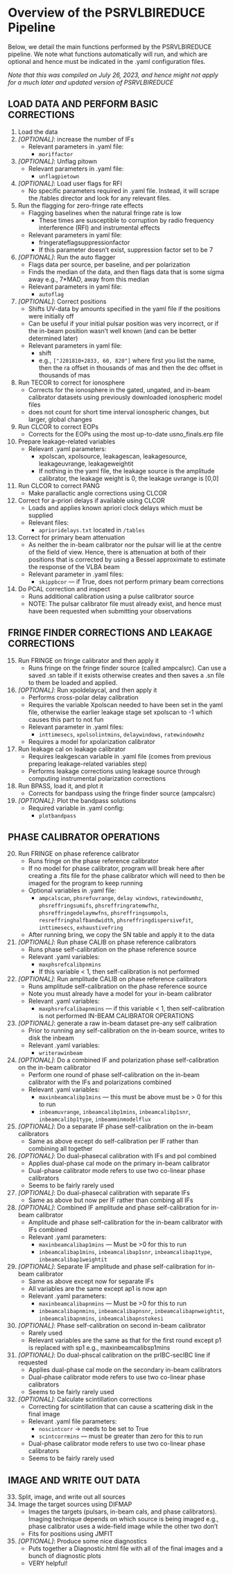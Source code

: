 # Overview of the PSRVLBIREDUCE Pipeline
Below, we detail the main functions performed by the PSRVLBIREDUCE pipeline. We note what functions automatically will run, and which are optional and hence must be indicated in the .yaml configuration files.

*Note that this was compiled on July 26, 2023, and hence might not apply for a much later and updated version of PSRVLBIREDUCE*

## **LOAD DATA AND PERFORM BASIC CORRECTIONS**

1. Load the data
2. *[OPTIONAL]*: increase the number of IFs
    * Relevant parameters in .yaml file:
        * `moriffactor`
3. *[OPTIONAL]*: Unflag pitown
    * Relevant parameters in .yaml file:
        * `unflagpietown`
4. *[OPTIONAL]*: Load user flags for RFI
    * No specific parameters required in .yaml file. Instead, it will scrape the /tables director and look for any relevant files.
5. Run the flagging for zero-fringe rate effects
    * Flagging baselines when the natural fringe rate is low
        * These times are susceptible to corruption by radio frequency interference (RFI) and instrumental effects
    * Relevant parameters in yaml file:
        * fringerateflagsuppressionfactor
        * If this parameter doesn’t exist, suppression factor set to be 7
6. *[OPTIONAL]*: Run the auto flagger
    * Flags data per source, per baseline, and per polarization 
    * Finds the median of the data, and then flags data that is some sigma away e.g., 7*MAD, away from this median
    * Relevant parameters in yaml file:
        * `autoflag`
7. *[OPTIONAL]*: Correct positions
    * Shifts UV-data by amounts specified in the yaml file if the positions were initially off
    * Can be useful if your initial pulsar position was very incorrect, or if the in-beam position wasn’t well known (and can be better determined later)
    * Relevant parameters in yaml file:
        * shift 
        * e.g., `["J201810+2833, 60, 820"]` where first you list the name, then the ra offset in thousands of mas and then the dec offset in thousands of mas 
8. Run TECOR to correct for ionosphere
    * Corrects for the ionosphere in the gated, ungated, and in-beam calibrator datasets using previously downloaded ionospheric model files
    * does not count for short time interval ionospheric changes, but larger, global changes
9. Run CLCOR to correct EOPs
    * Corrects for the EOPs using the most up-to-date usno_finals.erp file
10. Prepare leakage-related variables
    * Relevant .yaml parameters:
        * xpolscan, xpolsource, leakagescan, leakagesource, leakageuvrange, leakageweightit
        * If nothing in the yaml file, the leakage source is the amplitude calibrator, the leakage weight is 0, the leakage uvrange is [0,0]
11. Run CLCOR to correct PANG
    * Make parallactic angle corrections using CLCOR
12. Correct for a-priori delays if available using CLCOR
    * Loads and applies known apriori clock delays which must be supplied
    * Relevant files:
        * `aprioridelays.txt` located in `/tables`
13. Correct for primary beam attenuation
    * As neither the in-beam calibrator nor the pulsar will lie at the centre of the field of view. Hence, there is attenuation at both of their positions that is corrected by using a Bessel approximate to estimate the response of the VLBA beam
    * Relevant parameter in .yaml files:
        * `skippbcor` — if True, does not perform primary beam corrections
14. Do PCAL correction and inspect
    * Runs additional calibration using a pulse calibrator source
    * NOTE: The pulsar calibrator file must already exist, and hence must have been requested when submitting your observations 

## **FRINGE FINDER CORRECTIONS AND LEAKAGE CORRECTIONS**

15. Run FRINGE on fringe calibrator and then apply it
    * Runs fringe on the fringe finder source (called ampcalsrc). Can use a saved .sn table if it exists otherwise creates and then saves a .sn file to them be loaded and applied. 
16. *[OPTIONAL]*: Run xpoldelaycal, and then apply it
    * Performs cross-polar delay calibration
    * Requires the  variable Xpolscan needed to have been set in the yaml file, otherwise the earlier leakage stage set xpolscan to -1 which causes this part to not fun
    * Relevant parameter in .yaml files:
        * `inttimesecs`, `xpolsolintmins`, `delaywindows`, `ratewindowmhz`
    * Requires a model for xpolarization calibrator
17. Run leakage cal on leakage calibrator
    * Requires leakgescan variable in .yaml file (comes from previous preparing leakage-related variables step) 
    * Performs leakage corrections using leakage source through computing instrumental polarization corrections
18. Run BPASS, load it, and plot it
    * Corrects for bandpass using the fringe finder source (ampcalsrc)
19. *[OPTIONAL]*: Plot the bandpass solutions
    * Required variable in .yaml config:
        * `plotbandpass `
        
## **PHASE CALIBRATOR OPERATIONS**

20. Run FRINGE on phase reference calibrator
    * Runs fringe on the phase reference calibrator
    * If no model for phase calibrator, program will break here after creating a .fits file for the phase calibrator which will need to then be imaged for the program to keep running
    * Optional variables in .yaml file:
        * `ampcalscan`, `phsrefuvrange`, `delay windows`, `ratewindowmhz`, `phsreffringsumifs`, `phsreffringratemwfhz`, `phsreffringedelaymwfns`, `phsreffringsumpols`, `resreffringhalfbandwidth`, `phsreffringdispersivefit`, `inttimesecs`, `exhaustivefring`
    * After running bring, we copy the SN table and apply it to the data
21. *[OPTIONAL]*: Run phase CALIB on phase reference calibrators
    * Runs phase self-calibration on the phase reference source
    * Relevant .yaml variables:
        * `maxphsrefcalibpnmins`
        * If this variable < 1, then self-calibration is not performed
22. *[OPTIONAL]*: Run amplitude CALIB on phase reference calibrators
    * Runs amplitude self-calibration on the phase reference source
    * Note you must already have a model for your in-beam calibrator 
    * Relevant .yaml variables:
        * `maxphsrefcalibapnmins` — if this variable < 1, then self-calibration is not performed
IN-BEAM CALIBRATOR OPERATIONS
23. *[OPTIONAL]*: generate a raw in-beam dataset pre-any self calibration
    * Prior to running any self-calibration on the in-beam source, writes to disk the inbeam
    * Relevant .yaml variables:
        * `writerawinbeam`
24. *[OPTIONAL]*: Do a combined IF and polarization phase self-calibration on the in-beam calibrator
    * Perform one round of phase self-calibration on the in-beam calibrator with the IFs and polarizations combined
    * Relevant .yaml variables:
        * `maxinbeamcalibp1mins` — this must be above must be > 0 for this to run
        * `inbeamuvrange`, `inbeamcalibp1mins`, `inbeamcalibp1snr`, `inbeamcalibp1type`, `inbeamminmodelflux`
25. *[OPTIONAL]*: Do a separate IF phase self-calibration on the in-beam calibrators
    * Same as above except do self-calibration per IF rather than combining all together
26. *[OPTIONAL]*: Do dual-phasecal calibration with IFs and pol combined
    * Applies dual-phase cal mode on the primary in-beam calibrator 
    * Dual-phase calibrator mode refers to use two co-linear phase calibrators
    * Seems to be fairly rarely used 
27. *[OPTIONAL]*: Do dual-phasecal calibration with separate IFs
    * Same as above but now per IF rather than combing all IFs
28. *[OPTIONAL]*: Combined IF amplitude and phase self-calibration for in-beam calibrator
    * Amplitude and phase self-calibration for the in-beam calibrator with IFs combined
    * Relevant .yaml parameters:
        * `maxinbeamcalibap1mins` — Must be >0 for this to run
        * `inbeamcalibap1mins`, `inbeamcalibap1snr`, `inbeamcalibap1type`, `inbeamcalibap1weightit`
29. *[OPTIONAL]*: Separate IF amplitude and phase self-calibration for in-beam calibrator 
    * Same as above except now for separate IFs
    * All variables are the same except ap1 is now apn
    * Relevant .yaml parameters:
        * `maxinbeamcalibapnmins` — Must be >0 for this to run
        * `inbeamcalibapnmins`, `inbeamcalibapnsnr`, `inbeamcalibapnweightit`, `inbeamcalibapnmins`, `inbeamcalibapnstokesi`
30. *[OPTIONAL]*: Phase self-calibration on second in-beam calibrator
    * Rarely used
    * Relevant variables are the same as that for the first round except p1 is replaced with sp1 e.g., maxinbeamcalibsp1mins
31. *[OPTIONAL]*: Do dual-phscal calibration on the prIBC-secIBC line if requested
    * Applies dual-phase cal mode on the secondary in-beam calibrators
    * Dual-phase calibrator mode refers to use two co-linear phase calibrators
    * Seems to be fairly rarely used 
32. *[OPTIONAL]*: Calculate scintillation corrections
    * Correcting for scintillation that can cause a scattering disk in the final image
    * Relevant .yaml file parameters:
        * `noscintcorr` -> needs to be set to True
        * `scintcorrmins` — must be greater than zero for this to run
    * Dual-phase calibrator mode refers to use two co-linear phase calibrators
    * Seems to be fairly rarely used 

## **IMAGE AND WRITE OUT DATA**

33. Split, image, and write out all sources
34. Image the target sources using DIFMAP
    * Images the targets (pulsars, in-beam cals, and phase calibrators). Imaging technique depends on which source is being imaged e.g., phase calibrator uses a wide-field image while the other two don’t
    * Fits for positions using JMFIT
35. *[OPTIONAL]*: Produce some nice diagnostics
    * Puts together a Diagnostic.html file with all of the final images and a bunch of diagnostic plots
    * VERY helpful!


